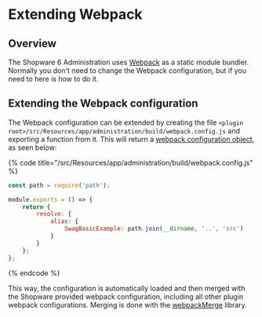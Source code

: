 # Extending Webpack

## Overview

The Shopware 6 Administration uses [Webpack](https://webpack.js.org/) as a static module bundler. Normally you don't need to change the Webpack configuration, but if you need to here is how to do it.

## Extending the Webpack configuration

The Webpack configuration can be extended by creating the file `<plugin root>/src/Resources/app/administration/build/webpack.config.js` and exporting a function from it. This will return a [webpack configuration object](https://webpack.js.org/configuration/), as seen below:

{% code title="<plugin root>/src/Resources/app/administration/build/webpack.config.js" %}

```javascript
const path = require('path');

module.exports = () => {
    return {
        resolve: {
            alias: {
                SwagBasicExample: path.join(__dirname, '..', 'src')
            }
        }
    };
};
```

{% endcode %}

This way, the configuration is automatically loaded and then merged with the Shopware provided webpack configuration, including all other plugin webpack configurations. Merging is done with the [webpackMerge](https://github.com/survivejs/webpack-merge) library.
